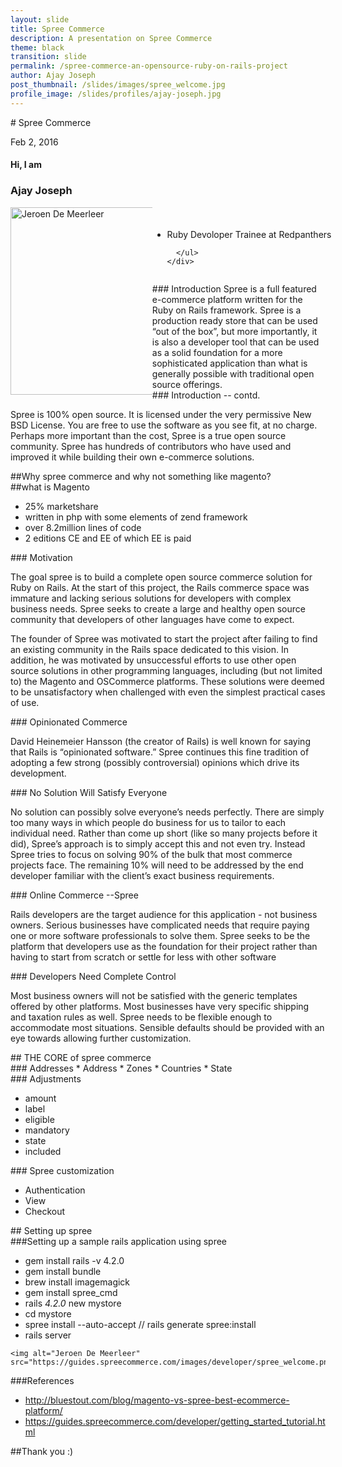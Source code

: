 ```yaml
---
layout: slide
title: Spree Commerce
description: A presentation on Spree Commerce
theme: black
transition: slide
permalink: /spree-commerce-an-opensource-ruby-on-rails-project
author: Ajay Joseph
post_thumbnail: /slides/images/spree_welcome.jpg
profile_image: /slides/profiles/ajay-joseph.jpg
---
```


<section data-markdown>
# Spree Commerce

Feb 2, 2016
</section>

<!-- Just to show that markdown and html can be mixed -->
<section>
  <h4>Hi, I am</h4>
  <h3>Ajay Joseph</h3>
  <div style="width:150%;">
    <div style="float:left; width:30%;">
      <img alt="Jeroen De Meerleer" src="https://scontent-hkg3-1.xx.fbcdn.net/hphotos-frc3/v/t1.0-9/945390_3255807009318_1975357127_n.jpg?oh=1cbfba3bef55ba6fa91cb048a4808622&oe=5747C14D" style="float: left; width:300px; height:300px;">
    </div>
    <div style="float:right; width:70%;">
      <ul style="float: left; padding-top: 4%;">
          <li>Ruby Devoloper Trainee at Redpanthers</li>

      </ul>
    </div>
  </div>

</section>

<section data-markdown>
### Introduction
Spree is a full featured e-commerce platform written for the Ruby on Rails framework. Spree is a production ready store that can be used “out of the box”, but more importantly, it is also a developer tool that can be used as a solid foundation for a more sophisticated application than what is generally possible with traditional open source offerings.

</section>

<section data-markdown>
### Introduction -- contd.

Spree is 100% open source. It is licensed under the very permissive New BSD License. You are free to use the software as you see fit, at no charge. Perhaps more important than the cost, Spree is a true open source community. Spree has hundreds of contributors who have used and improved it while building their own e-commerce solutions.

</section>

<section data-markdown>
  ##Why spree commerce and why not something like magento?

</section>

<section data-markdown>
##what is Magento

* 25% marketshare
* written in php with some elements of zend framework
* over 8.2million lines of code
* 2 editions CE and EE of which EE is paid

</section>

<section data-markdown>
### Motivation

The goal spree is to build a complete open source commerce solution for Ruby on Rails. At the start of this project, the Rails commerce space was immature and lacking serious solutions for developers with complex business needs. Spree seeks to create a large and healthy open source community that developers of other languages have come to expect.
</section>

<section data-markdown>

The founder of Spree was motivated to start the project after failing to find an existing community in the Rails space dedicated to this vision. In addition, he was motivated by unsuccessful efforts to use other open source solutions in other programming languages, including (but not limited to) the Magento and OSCommerce platforms. These solutions were deemed to be unsatisfactory when challenged with even the simplest practical cases of use.
</section>

<section data-markdown>
###  Opinionated Commerce

David Heinemeier Hansson (the creator of Rails) is well known for saying that Rails is “opinionated software.” Spree continues this fine tradition of adopting a few strong (possibly controversial) opinions which drive its development.


</section>

<section data-markdown>
### No Solution Will Satisfy Everyone

No solution can possibly solve everyone’s needs perfectly. There are simply too many ways in which people do business for us to tailor to each individual need. Rather than come up short (like so many projects before it did), Spree’s approach is to simply accept this and not even try. Instead Spree tries to focus on solving 90% of the bulk that most commerce projects face. The remaining 10% will need to be addressed by the end developer familiar with the client’s exact business requirements.

</section>

<section data-markdown>
### Online Commerce --Spree

Rails developers are the target audience for this application - not business owners. Serious businesses have complicated needs that require paying one or more software professionals to solve them. Spree seeks to be the platform that developers use as the foundation for their project rather than having to start from scratch or settle for less with other software
</section>

<section data-markdown>
### Developers Need Complete Control

 Most business owners will not be satisfied with the generic templates offered by other platforms. Most businesses have very specific shipping and taxation rules as well. Spree needs to be flexible enough to accommodate most situations. Sensible defaults should be provided with an eye towards allowing further customization.

</section>


<section data-markdown>
## THE CORE of spree commerce

</section>

<section data-markdown>
### Addresses
* Address
* Zones
* Countries
* State

</section>

<section data-markdown>
### Adjustments

* amount
* label
* eligible
* mandatory
* state
* included

</section>

<section data-markdown>
### Spree customization

* Authentication
* View
* Checkout

</section>

<section data-markdown>
## Setting up spree

</section>

<section data-markdown>
  ###Setting up a sample rails application using spree

  * gem install rails -v 4.2.0
  * gem install bundle
  * brew install imagemagick
  * gem install spree_cmd
  * rails _4.2.0_ new mystore
  * cd mystore
  * spree install --auto-accept // rails generate spree:install
  * rails server

</section>


<section>

    <img alt="Jeroen De Meerleer" src="https://guides.spreecommerce.com/images/developer/spree_welcome.png">

</section>

<section data-markdown>
###References

* http://bluestout.com/blog/magento-vs-spree-best-ecommerce-platform/
* https://guides.spreecommerce.com/developer/getting_started_tutorial.html

</section>

<section data-markdown>

##Thank you :)

</section>
